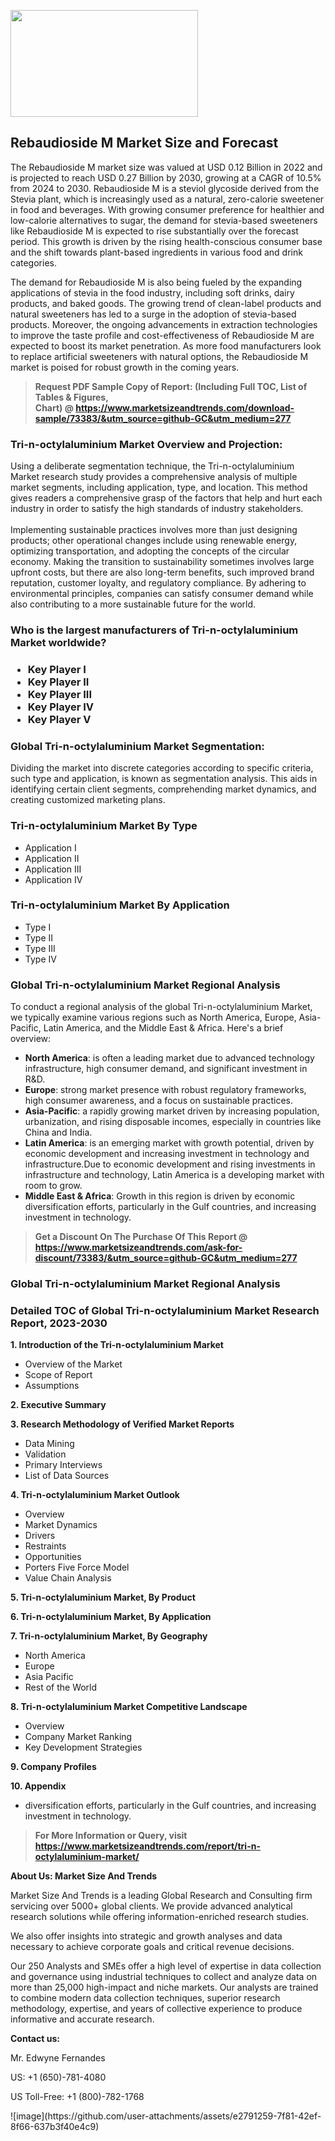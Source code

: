 <p><img class="alignnone size-medium wp-image-20088" src="https://ffe5etoiles.com/wp-content/uploads/2024/12/MST1-300x171.png" alt="" width="300" height="171" /></p><h2>Rebaudioside M Market Size and Forecast</h2><p>The Rebaudioside M market size was valued at USD 0.12 Billion in 2022 and is projected to reach USD 0.27 Billion by 2030, growing at a CAGR of 10.5% from 2024 to 2030. Rebaudioside M is a steviol glycoside derived from the Stevia plant, which is increasingly used as a natural, zero-calorie sweetener in food and beverages. With growing consumer preference for healthier and low-calorie alternatives to sugar, the demand for stevia-based sweeteners like Rebaudioside M is expected to rise substantially over the forecast period. This growth is driven by the rising health-conscious consumer base and the shift towards plant-based ingredients in various food and drink categories.</p><p>The demand for Rebaudioside M is also being fueled by the expanding applications of stevia in the food industry, including soft drinks, dairy products, and baked goods. The growing trend of clean-label products and natural sweeteners has led to a surge in the adoption of stevia-based products. Moreover, the ongoing advancements in extraction technologies to improve the taste profile and cost-effectiveness of Rebaudioside M are expected to boost its market penetration. As more food manufacturers look to replace artificial sweeteners with natural options, the Rebaudioside M market is poised for robust growth in the coming years.</p></p><blockquote id="" class=""><strong>Request PDF Sample Copy of Report: (Including Full TOC, List of Tables &amp; Figures, Chart)&nbsp;@&nbsp;<strong><a href="https://www.marketsizeandtrends.com/download-sample/73383/&utm_source=github-GC&utm_medium=277" target="_blank">https://www.marketsizeandtrends.com/download-sample/73383/&utm_source=github-GC&utm_medium=277</a></strong></strong></blockquote><h3 id="" class="">Tri-n-octylaluminium Market&nbsp;Overview and Projection:</h3><p id="" class="">Using a deliberate segmentation technique, the Tri-n-octylaluminium Market research study provides a comprehensive analysis of multiple market segments, including application, type, and location. This method gives readers a comprehensive grasp of the factors that help and hurt each industry in order to satisfy the high standards of industry stakeholders. <br /> <br />Implementing sustainable practices involves more than just designing products; other operational changes include using renewable energy, optimizing transportation, and adopting the concepts of the circular economy. Making the transition to sustainability sometimes involves large upfront costs, but there are also long-term benefits, such improved brand reputation, customer loyalty, and regulatory compliance. By adhering to environmental principles, companies can satisfy consumer demand while also contributing to a more sustainable future for the world.</p><h3 id="" class="">Who is the largest manufacturers of&nbsp;Tri-n-octylaluminium Market worldwide?</h3><h3 class=""><p><ul><li>Key Player I </li><li> Key Player II </li><li> Key Player III </li><li> Key Player IV </li><li> Key Player V</li></ul></p></h3><h3 id="" class="">Global&nbsp;Tri-n-octylaluminium Market Segmentation:</h3><p id="" class="">Dividing the market into discrete categories according to specific criteria, such type and application, is known as segmentation analysis. This aids in identifying certain client segments, comprehending market dynamics, and creating customized marketing plans.</p><h3 id="" class="">Tri-n-octylaluminium Market&nbsp;By Type</h3><p><p><ul><li>Application I</li><li> Application II</li><li> Application III</li><li> Application IV</p></li></ul></p></p><h3 id="" class="">Tri-n-octylaluminium Market&nbsp;By Application</h3><p class=""><p><ul><li>Type I</li><li> Type II</li><li> Type III</li><li> Type IV</li></ul></p></p><h3 id="" class="">Global Tri-n-octylaluminium Market Regional Analysis</h3><p id="" class="">To conduct a regional analysis of the global Tri-n-octylaluminium Market, we typically examine various regions such as North America, Europe, Asia-Pacific, Latin America, and the Middle East &amp; Africa. Here's a brief overview:</p><ul><li><strong>North America</strong>: is often a leading market due to advanced technology infrastructure, high consumer demand, and significant investment in R&amp;D.</li><li><strong>Europe</strong>: strong market presence with robust regulatory frameworks, high consumer awareness, and a focus on sustainable practices.</li><li><strong>Asia-Pacific</strong>: a rapidly growing market driven by increasing population, urbanization, and rising disposable incomes, especially in countries like China and India.</li><li><strong>Latin America</strong>: is an emerging market with growth potential, driven by economic development and increasing investment in technology and infrastructure.Due to economic development and rising investments in infrastructure and technology, Latin America is a developing market with room to grow.</li><li><strong>Middle East &amp; Africa</strong>: Growth in this region is driven by economic diversification efforts, particularly in the Gulf countries, and increasing investment in technology.</li></ul><blockquote id="" class=""><strong>Get a Discount On The Purchase Of This Report @ <strong><a href="https://www.marketsizeandtrends.com/ask-for-discount/73383/&utm_source=github-GC&utm_medium=277" target="_blank">https://www.marketsizeandtrends.com/ask-for-discount/73383/&utm_source=github-GC&utm_medium=277</a></strong></strong></blockquote><h3 id="" class="">Global Tri-n-octylaluminium Market Regional Analysis</h3><h3 id="" class="">Detailed TOC of Global Tri-n-octylaluminium Market Research Report, 2023-2030</h3><p id="" class=""><strong>1. Introduction of the Tri-n-octylaluminium Market</strong></p><ul><li>Overview of the Market</li><li>Scope of Report</li><li>Assumptions</li></ul><p id="" class=""><strong>2. Executive Summary</strong></p><p id="" class=""><strong>3. Research Methodology of Verified Market Reports</strong></p><ul><li>Data Mining</li><li>Validation</li><li>Primary Interviews</li><li>List of Data Sources</li></ul><p id="" class=""><strong>4. Tri-n-octylaluminium Market Outlook</strong></p><ul><li>Overview</li><li>Market Dynamics</li><li>Drivers</li><li>Restraints</li><li>Opportunities</li><li>Porters Five Force Model</li><li>Value Chain Analysis</li></ul><p id="" class=""><strong>5. Tri-n-octylaluminium Market, By Product</strong></p><p id="" class=""><strong>6. Tri-n-octylaluminium Market, By Application</strong></p><p id="" class=""><strong>7. Tri-n-octylaluminium Market, By Geography</strong></p><ul><li>North America</li><li>Europe</li><li>Asia Pacific</li><li>Rest of the World</li></ul><p id="" class=""><strong>8. Tri-n-octylaluminium Market Competitive Landscape</strong></p><ul><li>Overview</li><li>Company Market Ranking</li><li>Key Development Strategies</li></ul><p id="" class=""><strong>9. Company Profiles</strong></p><p id="" class=""><strong>10. Appendix</strong></p><ul><li>diversification efforts, particularly in the Gulf countries, and increasing investment in technology.</li></ul><blockquote id="" class=""><strong>For More Information or Query, visit <strong><strong><a href="https://www.marketsizeandtrends.com/report/tri-n-octylaluminium-market/" target="_blank">https://www.marketsizeandtrends.com/report/tri-n-octylaluminium-market/</a></strong></strong></strong></blockquote><p id="" class=""><strong>About Us: Market Size And Trends</strong></p><p id="" class="">Market Size And Trends is a leading Global Research and Consulting firm servicing over 5000+ global clients. We provide advanced analytical research solutions while offering information-enriched research studies.</p><p id="" class="">We also offer insights into strategic and growth analyses and data necessary to achieve corporate goals and critical revenue decisions.</p><p id="" class="">Our 250 Analysts and SMEs offer a high level of expertise in data collection and governance using industrial techniques to collect and analyze data on more than 25,000 high-impact and niche markets. Our analysts are trained to combine modern data collection techniques, superior research methodology, expertise, and years of collective experience to produce informative and accurate research.</p><p id="" class=""><strong>Contact us:</strong></p><p id="" class="">Mr. Edwyne Fernandes</p><p id="" class="">US: +1 (650)-781-4080</p><p id="" class="">US Toll-Free: +1 (800)-782-1768</p>
![image](https://github.com/user-attachments/assets/e2791259-7f81-42ef-8f66-637b3f40e4c9)
